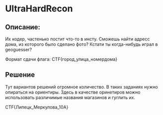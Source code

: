 # UltraHardRecon

## Описание: 
Их кодер, частенько постит что-то в инсту. Сможешь найти адресс дома, из которого было сделано фото? Кстати ты когда-нибудь играл в geoguesser? 

Формат сдачи флага: CTF{город_улица_номердома}

## Решение

Тут вариантов решений огромное количество. В таких заданиях нужно опираться на ориентиры. Здесь в качестве оринетиров можно использовать различимые названия магазинов и гуглить их. 

CTF{Липецк_Меркулова_10А}